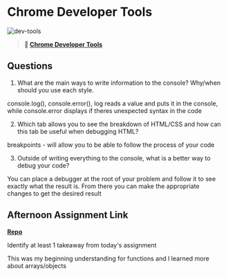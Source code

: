 # Chrome Developer Tools

![dev-tools](https://bcw.blob.core.windows.net/public/img/lesson-images/4571780153354770)

> **📖 [Chrome Developer Tools](https://codeworksacademy.com/fs-student-guide/resources/wk2/03-Chrome-Dev-Tools)**

## Questions

1. What are the main ways to write information to the console? Why/when should you use each style.

console.log(), console.error(), log reads a value and puts it in the console, while console.error displays if theres unexpected syntax in the code

2. Which tab allows you to see the breakdown of HTML/CSS and how can this tab be useful when debugging HTML?

breakpoints - will allow you to be able to follow the process of your code

3. Outside of writing everything to the console, what is a better way to debug your code?

You can place a debugger at the root of your problem and follow it to see exactly what the result is. From there you can make the appropriate changes to get the desired result

## Afternoon Assignment Link

**[Repo](https://github.com/Tmontandon/ice-cream-parlor)**

Identify at least 1 takeaway from today's assignment

This was my beginning understanding for functions and I learned more about arrays/objects 